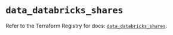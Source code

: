 # `data_databricks_shares`

Refer to the Terraform Registry for docs: [`data_databricks_shares`](https://registry.terraform.io/providers/databricks/databricks/1.54.0/docs/data-sources/shares).
